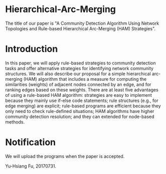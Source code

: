 # Hierarchical-Arc-Merging
The title of our paper is "A Community Detection Algorithm Using Network Topologies and Rule-based Hierarchical Arc-Merging (HAM) Strategies".

# Introduction
In this paper, we will apply rule-based strategies to community detection tasks and offer alternative strategies for identifying network community structures. We will also describe our proposal for a simple hierarchical arc-merging (HAM) algorithm that includes a measure for computing the similarities (weights) of adjacent nodes connected by an edge, and for ranking edges based on these weights. There are at least five advantages of using a rule-based HAM algorithm: strategies are easy to implement because they mainly use if-else code statements; rule structures (e.g., for edge merging) are explicit; rule-based programs are efficient because they only need to check rule-defined situations; HAM algorithms have higher community detection resolution; and they can extended for node-based methods.

# Notification
We will upload the programs when the paper is accepted.

Yu-Hsiang Fu, 20170731.

